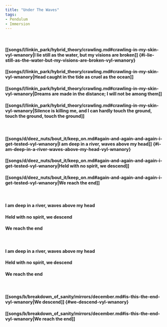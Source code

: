 ```yaml
---
title: "Under The Waves"
tags:
- Pendulum
- Immersion
---
```

&nbsp;
#### [[songs/l/linkin_park/hybrid_theory/crawling.md#crawling-in-my-skin-vyl-wnanory|I lie still as the water, but my visions are broken]] {#i-lie-still-as-the-water-but-my-visions-are-broken-vyl-wnanory}
#### [[songs/l/linkin_park/hybrid_theory/crawling.md#crawling-in-my-skin-vyl-wnanory|Head caught in the tide as cruel as the ocean]]
#### [[songs/l/linkin_park/hybrid_theory/crawling.md#crawling-in-my-skin-vyl-wnanory|Dreams are made in the distance; I will not be among them]]
#### [[songs/l/linkin_park/hybrid_theory/crawling.md#crawling-in-my-skin-vyl-wnanory|Silence is killing me, and I can hardly touch the ground, touch the ground, touch the ground]]
&nbsp;
#### [[songs/d/deez_nuts/bout_it/keep_on.md#again-and-again-and-again-i-get-tested-vyl-wnanory|I am deep in a river, waves above my head]] {#i-am-deep-in-a-river-waves-above-my-head-vyl-wnanory}
#### [[songs/d/deez_nuts/bout_it/keep_on.md#again-and-again-and-again-i-get-tested-vyl-wnanory|Held with no spirit, we descend]]
#### [[songs/d/deez_nuts/bout_it/keep_on.md#again-and-again-and-again-i-get-tested-vyl-wnanory|We reach the end]]
&nbsp;
#### I am deep in a river, waves above my head
#### Held with no spirit, we descend
#### We reach the end
&nbsp;
#### I am deep in a river, waves above my head
#### Held with no spirit, we descend
#### We reach the end
&nbsp;
#### [[songs/b/breakdown_of_sanity/mirrors/december.md#is-this-the-end-vyl-wnanory|We descend]] {#we-descend-vyl-wnanory}
#### [[songs/b/breakdown_of_sanity/mirrors/december.md#is-this-the-end-vyl-wnanory|We reach the end]]
